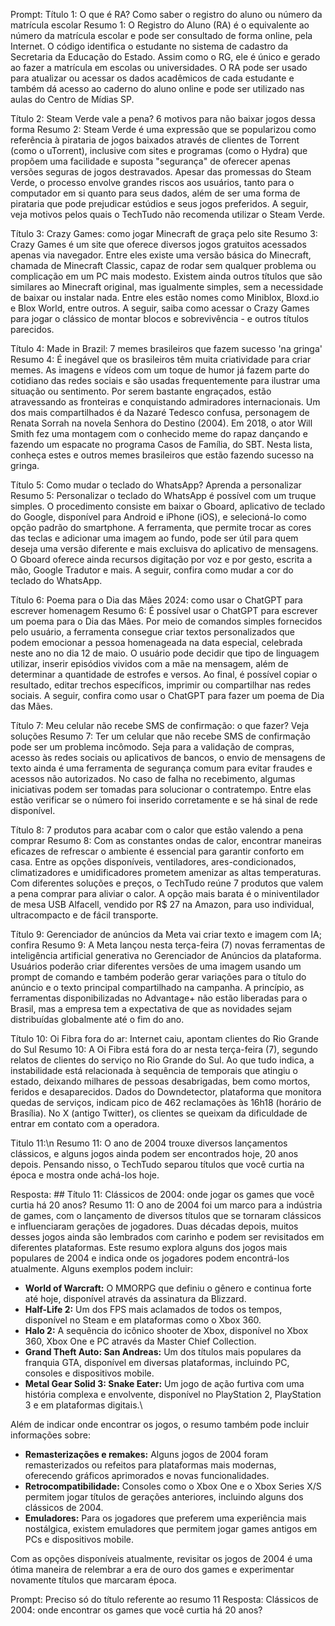 Prompt:
Título 1: O que é RA? Como saber o registro do aluno ou número da matrícula escolar
Resumo 1: O Registro do Aluno (RA) é o equivalente ao número da matrícula escolar e pode ser consultado de forma online, pela Internet.
O código identifica o estudante no sistema de cadastro da Secretaria da Educação do Estado. Assim como o RG, ele é único e gerado ao fazer a matrícula em escolas ou universidades.
O RA pode ser usado para atualizar ou acessar os dados acadêmicos de cada estudante e também dá acesso ao caderno do aluno online e pode ser utilizado nas aulas do Centro de Mídias SP.

Título 2: Steam Verde vale a pena? 6 motivos para não baixar jogos dessa forma
Resumo 2: Steam Verde é uma expressão que se popularizou como referência à pirataria de jogos baixados através de clientes de Torrent (como o uTorrent), inclusive com sites e programas (como o Hydra) que propõem uma facilidade e suposta \"segurança\" de oferecer apenas versões seguras de jogos destravados.
Apesar das promessas do Steam Verde, o processo envolve grandes riscos aos usuários, tanto para o computador em si quanto para seus dados, além de ser uma forma de pirataria que pode prejudicar estúdios e seus jogos preferidos.
A seguir, veja motivos pelos quais o TechTudo não recomenda utilizar o Steam Verde.

Título 3: Crazy Games: como jogar Minecraft de graça pelo site
Resumo 3: Crazy Games é um site que oferece diversos jogos gratuitos acessados apenas via navegador.
Entre eles existe uma versão básica do Minecraft, chamada de Minecraft Classic, capaz de rodar sem qualquer problema ou complicação em um PC mais modesto.
Existem ainda outros títulos que são similares ao Minecraft original, mas igualmente simples, sem a necessidade de baixar ou instalar nada.
Entre eles estão nomes como Miniblox, Bloxd.io e Blox World, entre outros.
A seguir, saiba como acessar o Crazy Games para jogar o clássico de montar blocos e sobrevivência - e outros títulos parecidos.

Título 4: Made in Brazil: 7 memes brasileiros que fazem sucesso 'na gringa'
Resumo 4: É inegável que os brasileiros têm muita criatividade para criar memes.
As imagens e vídeos com um toque de humor já fazem parte do cotidiano das redes sociais e são usadas frequentemente para ilustrar uma situação ou sentimento.
Por serem bastante engraçados, estão atravessando as fronteiras e conquistando admiradores internacionais.
Um dos mais compartilhados é da Nazaré Tedesco confusa, personagem de Renata Sorrah na novela Senhora do Destino (2004).
Em 2018, o ator Will Smith fez uma montagem com o conhecido meme do rapaz dançando e fazendo um espacate no programa Casos de Família, do SBT.
Nesta lista, conheça estes e outros memes brasileiros que estão fazendo sucesso na gringa.

Título 5: Como mudar o teclado do WhatsApp? Aprenda a personalizar
Resumo 5: Personalizar o teclado do WhatsApp é possível com um truque simples.
O procedimento consiste em baixar o Gboard, aplicativo de teclado do Google, disponível para Android e iPhone (iOS), e selecioná-lo como opção padrão do smartphone.
A ferramenta, que permite trocar as cores das teclas e adicionar uma imagem ao fundo, pode ser útil para quem deseja uma versão diferente e mais excluisva do aplicativo de mensagens.
O Gboard oferece ainda recursos digitação por voz e por gesto, escrita a mão, Google Tradutor e mais. A seguir, confira como mudar a cor do teclado do WhatsApp.

Título 6: Poema para o Dia das Mães 2024: como usar o ChatGPT para escrever homenagem
Resumo 6: É possível usar o ChatGPT para escrever um poema para o Dia das Mães.
Por meio de comandos simples fornecidos pelo usuário, a ferramenta consegue criar textos personalizados que podem emocionar a pessoa homenageada na data especial, celebrada neste ano no dia 12 de maio.
O usuário pode decidir que tipo de linguagem utilizar, inserir episódios vividos com a mãe na mensagem, além de determinar a quantidade de estrofes e versos.
Ao final, é possível copiar o resultado, editar trechos específicos, imprimir ou compartilhar nas redes sociais. A seguir, confira como usar o ChatGPT para fazer um poema de Dia das Mães.

Título 7: Meu celular não recebe SMS de confirmação: o que fazer? Veja soluções
Resumo 7: Ter um celular que não recebe SMS de confirmação pode ser um problema incômodo.
Seja para a validação de compras, acesso às redes sociais ou aplicativos de bancos, o envio de mensagens de texto ainda é uma ferramenta de segurança comum para evitar fraudes e acessos não autorizados.
No caso de falha no recebimento, algumas iniciativas podem ser tomadas para solucionar o contratempo. 
Entre elas estão verificar se o número foi inserido corretamente e se há sinal de rede disponível.

Título 8: 7 produtos para acabar com o calor que estão valendo a pena comprar
Resumo 8: Com as constantes ondas de calor, encontrar maneiras eficazes de refrescar o ambiente é essencial para garantir conforto em casa.
Entre as opções disponíveis, ventiladores, ares-condicionados, climatizadores e umidificadores prometem amenizar as altas temperaturas.
Com diferentes soluções e preços, o TechTudo reúne 7 produtos que valem a pena comprar para aliviar o calor.
A opção mais barata é o miniventilador de mesa USB Alfacell, vendido por R$ 27 na Amazon, para uso individual, ultracompacto e de fácil transporte.

Título 9: Gerenciador de anúncios da Meta vai criar texto e imagem com IA; confira
Resumo 9: A Meta lançou nesta terça-feira (7) novas ferramentas de inteligência artificial generativa no Gerenciador de Anúncios da plataforma.
Usuários poderão criar diferentes versões de uma imagem usando um prompt de comando e também poderão gerar variações para o título do anúncio e o texto principal compartilhado na campanha.
A princípio, as ferramentas disponibilizadas no Advantage+ não estão liberadas para o Brasil, mas a empresa tem a expectativa de que as novidades sejam distribuídas globalmente até o fim do ano.

Título 10: Oi Fibra fora do ar: Internet caiu, apontam clientes do Rio Grande do Sul
Resumo 10: A Oi Fibra está fora do ar nesta terça-feira (7), segundo relatos de clientes do serviço no Rio Grande do Sul.
Ao que tudo indica, a instabilidade está relacionada à sequência de temporais que atingiu o estado, deixando milhares de pessoas desabrigadas, bem como mortos, feridos e desaparecidos.
Dados do Downdetector, plataforma que monitora quedas de serviços, indicam pico de 462 reclamações às 16h18 (horário de Brasília).
No X (antigo Twitter), os clientes se queixam da dificuldade de entrar em contato com a operadora.

Titulo 11:\n
Resumo 11: O ano de 2004 trouxe diversos lançamentos clássicos, e alguns jogos ainda podem ser encontrados hoje, 20 anos depois.
Pensando nisso, o TechTudo separou títulos que você curtia na época e mostra onde achá-los hoje.

Resposta: ## Título 11: Clássicos de 2004: onde jogar os games que você curtia há 20 anos?
Resumo 11: O ano de 2004 foi um marco para a indústria de games, com o lançamento de diversos títulos que se tornaram clássicos e influenciaram gerações de jogadores.
Duas décadas depois, muitos desses jogos ainda são lembrados com carinho e podem ser revisitados em diferentes plataformas.
Este resumo explora alguns dos jogos mais populares de 2004 e indica onde os jogadores podem encontrá-los atualmente.
Alguns exemplos podem incluir:
* **World of Warcraft:** O MMORPG que definiu o gênero e continua forte até hoje, disponível através da assinatura da Blizzard.
* **Half-Life 2:** Um dos FPS mais aclamados de todos os tempos, disponível no Steam e em plataformas como o Xbox 360.
* **Halo 2:**  A sequência do icônico shooter de Xbox, disponível no Xbox 360, Xbox One e PC através da Master Chief Collection.
* **Grand Theft Auto: San Andreas:** Um dos títulos mais populares da franquia GTA, disponível em diversas plataformas, incluindo PC, consoles e dispositivos mobile.
* **Metal Gear Solid 3: Snake Eater:** Um jogo de ação furtiva com uma história complexa e envolvente, disponível no PlayStation 2, PlayStation 3 e em plataformas digitais.\

Além de indicar onde encontrar os jogos, o resumo também pode incluir informações sobre:

* **Remasterizações e remakes:** Alguns jogos de 2004 foram remasterizados ou refeitos para plataformas mais modernas, oferecendo gráficos aprimorados e novas funcionalidades.
* **Retrocompatibilidade:** Consoles como o Xbox One e o Xbox Series X/S permitem jogar títulos de gerações anteriores, incluindo alguns dos clássicos de 2004.
* **Emuladores:** Para os jogadores que preferem uma experiência mais nostálgica, existem emuladores que permitem jogar games antigos em PCs e dispositivos mobile. 

Com as opções disponíveis atualmente, revisitar os jogos de 2004 é uma ótima maneira de relembrar a era de ouro dos games e experimentar novamente títulos que marcaram época.

Prompt: Preciso só do título referente ao resumo 11
Resposta: Clássicos de 2004: onde encontrar os games que você curtia há 20 anos?
